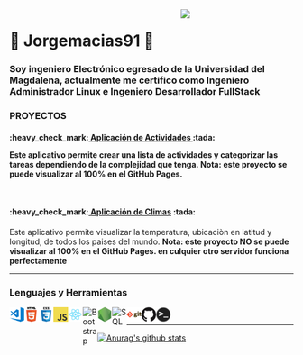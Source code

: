 
<img align='right' src='https://user-images.githubusercontent.com/5713670/87202985-820dcb80-c2b6-11ea-9f56-7ec461c497c3.gif' width='200'>

# 👋 Jorgemacias91 👋

<h3>
Soy ingeniero Electrónico egresado de la Universidad del Magdalena, actualmente me certifico como Ingeniero Administrador Linux e Ingeniero Desarrollador FullStack 
</h3>

<h3><strong>PROYECTOS</strong></h3>

<h4>:heavy_check_mark:<a href="https://jorgemacias91.github.io/Notas_App/" target="_blank"> Aplicación de Actividades </a> :tada:</4>
<p>Este aplicativo permite crear una lista de actividades y categorizar las tareas dependiendo de la complejidad que tenga. <strong>Nota: este proyecto se puede visualizar al 100% en el GitHub Pages.</strong></p>

<br/>

<h4>:heavy_check_mark:<a href="https://jorgemacias91.github.io/climas_app" target="_blank"> Aplicación de Climas</a> :tada:</h4>
<p>Este aplicativo permite visualizar la temperatura, ubicaciòn en latitud y longitud, de todos los paises del mundo. <strong>Nota: este proyecto NO se puede visualizar al 100% en el GitHub Pages. en culquier otro servidor funciona perfectamente</strong></p>

-------------------------------------------------------------------------------------------------------------------------------
<div>
<h3>Lenguajes y Herramientas</h3>

<img align="left" alt="Visual Studio Code" width="26px" src="https://raw.githubusercontent.com/github/explore/80688e429a7d4ef2fca1e82350fe8e3517d3494d/topics/visual-studio-code/visual-studio-code.png" />

<img align="left" alt="HTML5" width="26px" src="https://raw.githubusercontent.com/github/explore/80688e429a7d4ef2fca1e82350fe8e3517d3494d/topics/html/html.png" />

<img align="left" alt="CSS3" width="26px" 
src="https://raw.githubusercontent.com/github/explore/80688e429a7d4ef2fca1e82350fe8e3517d3494d/topics/css/css.png" />

<img align="left" alt="JavaScript" width="26px" src="https://raw.githubusercontent.com/github/explore/80688e429a7d4ef2fca1e82350fe8e3517d3494d/topics/javascript/javascript.png" />

<img align="left" alt="React" width="26px" src="https://raw.githubusercontent.com/github/explore/80688e429a7d4ef2fca1e82350fe8e3517d3494d/topics/react/react.png" />

<img align="left" alt="Bootstrap" width="26px" src="https://seocom.agency/wp-content/uploads/2019/02/bootstrap-stack.png" />

<img align="left" alt="Node.js" width="26px" src="https://raw.githubusercontent.com/github/explore/80688e429a7d4ef2fca1e82350fe8e3517d3494d/topics/nodejs/nodejs.png" />

<img align="left" alt="SQL" width="26px" 
src="https://w7.pngwing.com/pngs/105/17/png-transparent-microsoft-azure-sql-database-microsoft-sql-server-cloud-computing-blue-text-logo.png" />

<img align="left" alt="Git" width="26px" 
src="https://raw.githubusercontent.com/github/explore/80688e429a7d4ef2fca1e82350fe8e3517d3494d/topics/git/git.png" />

<img align="left" alt="GitHub" width="26px" src="https://raw.githubusercontent.com/github/explore/78df643247d429f6cc873026c0622819ad797942/topics/github/github.png" />

<img align="left" alt="Terminal" width="26px" src="https://raw.githubusercontent.com/github/explore/80688e429a7d4ef2fca1e82350fe8e3517d3494d/topics/terminal/terminal.png" />
</div>
<br />

----------------------------------------------------------------------------------------------------------------------



[![Anurag's github stats](https://github-readme-stats.vercel.app/api?username=Jorgemacias91&-show_icons=true&theme=gotham)](https://github.com/anuraghazra/github-readme-stats)



<!--
**Jorgemacias91/jorgemacias91** is a ✨ _special_ ✨ repository because its `README.md` (this file) appears on your GitHub profile.

Here are some ideas to get you started:

- 🔭 I’m currently working on ...
- 🌱 I’m currently learning ...
- 👯 I’m looking to collaborate on ...
- 🤔 I’m looking for help with ...
- 💬 Ask me about ...
- 📫 How to reach me: ...
- 😄 Pronouns: ...
- ⚡ Fun fact: ...
[<img src='https://cdn.jsdelivr.net/npm/simple-icons@3.0.1/icons/linkedin.svg' alt='linkedin' height='40'>](https://www.linkedin.com/in/https://www.linkedin.com/in/jorge-leonardo-macias-vesga-5aa8a311b//)  
-->




